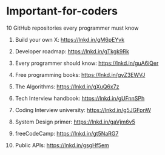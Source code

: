 # Important-for-coders
10 GitHub repositories every programmer must know

1. Build your own X: https://lnkd.in/gM6pEYvk

2. Developer roadmap: https://lnkd.in/gTkgk9Rk

3. Every programmer should know: https://lnkd.in/guA6iQer

4. Free programming books: https://lnkd.in/gyZ3EWVJ

5. The Algorithms: https://lnkd.in/gXuQ6x7z

6. Tech Interview handbook: https://lnkd.in/gUFnnSPh

7. Coding Interview university: https://lnkd.in/g5JGFpnW

8. System Design primer: https://lnkd.in/gaVjm6v5

9. freeCodeCamp: https://lnkd.in/gt5NaRG7

10. Public APIs: https://lnkd.in/gsgHf5em

